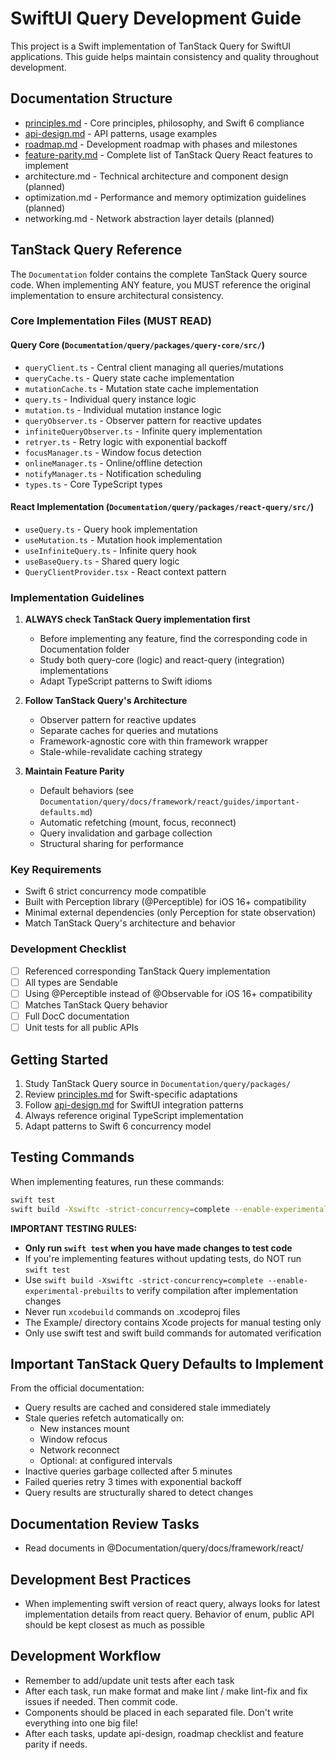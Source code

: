 # SwiftUI Query Development Guide

This project is a Swift implementation of TanStack Query for SwiftUI applications. This guide helps maintain consistency and quality throughout development.

## Documentation Structure

- [principles.md](./principles.md) - Core principles, philosophy, and Swift 6 compliance
- [api-design.md](./api-design.md) - API patterns, usage examples
- [roadmap.md](./roadmap.md) - Development roadmap with phases and milestones
- [feature-parity.md](./feature-parity.md) - Complete list of TanStack Query React features to implement
- architecture.md - Technical architecture and component design (planned)
- optimization.md - Performance and memory optimization guidelines (planned)
- networking.md - Network abstraction layer details (planned)

## TanStack Query Reference

The `Documentation` folder contains the complete TanStack Query source code. When implementing ANY feature, you MUST reference the original implementation to ensure architectural consistency.

### Core Implementation Files (MUST READ)

#### Query Core (`Documentation/query/packages/query-core/src/`)
- `queryClient.ts` - Central client managing all queries/mutations
- `queryCache.ts` - Query state cache implementation
- `mutationCache.ts` - Mutation state cache implementation
- `query.ts` - Individual query instance logic
- `mutation.ts` - Individual mutation instance logic
- `queryObserver.ts` - Observer pattern for reactive updates
- `infiniteQueryObserver.ts` - Infinite query implementation
- `retryer.ts` - Retry logic with exponential backoff
- `focusManager.ts` - Window focus detection
- `onlineManager.ts` - Online/offline detection
- `notifyManager.ts` - Notification scheduling
- `types.ts` - Core TypeScript types

#### React Implementation (`Documentation/query/packages/react-query/src/`)
- `useQuery.ts` - Query hook implementation
- `useMutation.ts` - Mutation hook implementation
- `useInfiniteQuery.ts` - Infinite query hook
- `useBaseQuery.ts` - Shared query logic
- `QueryClientProvider.tsx` - React context pattern

### Implementation Guidelines

1. **ALWAYS check TanStack Query implementation first**
   - Before implementing any feature, find the corresponding code in Documentation folder
   - Study both query-core (logic) and react-query (integration) implementations
   - Adapt TypeScript patterns to Swift idioms

2. **Follow TanStack Query's Architecture**
   - Observer pattern for reactive updates
   - Separate caches for queries and mutations
   - Framework-agnostic core with thin framework wrapper
   - Stale-while-revalidate caching strategy

3. **Maintain Feature Parity**
   - Default behaviors (see `Documentation/query/docs/framework/react/guides/important-defaults.md`)
   - Automatic refetching (mount, focus, reconnect)
   - Query invalidation and garbage collection
   - Structural sharing for performance

### Key Requirements
- Swift 6 strict concurrency mode compatible
- Built with Perception library (@Perceptible) for iOS 16+ compatibility
- Minimal external dependencies (only Perception for state observation)
- Match TanStack Query's architecture and behavior

### Development Checklist
- [ ] Referenced corresponding TanStack Query implementation
- [ ] All types are Sendable
- [ ] Using @Perceptible instead of @Observable for iOS 16+ compatibility
- [ ] Matches TanStack Query behavior
- [ ] Full DocC documentation
- [ ] Unit tests for all public APIs

## Getting Started

1. Study TanStack Query source in `Documentation/query/packages/`
2. Review [principles.md](./principles.md) for Swift-specific adaptations
3. Follow [api-design.md](./api-design.md) for SwiftUI integration patterns
4. Always reference original TypeScript implementation
5. Adapt patterns to Swift 6 concurrency model

## Testing Commands

When implementing features, run these commands:
```bash
swift test
swift build -Xswiftc -strict-concurrency=complete --enable-experimental-prebuilts
```

**IMPORTANT TESTING RULES:**
- **Only run `swift test` when you have made changes to test code**
- If you're implementing features without updating tests, do NOT run `swift test`
- Use `swift build -Xswiftc -strict-concurrency=complete --enable-experimental-prebuilts` to verify compilation after implementation changes
- Never run `xcodebuild` commands on .xcodeproj files
- The Example/ directory contains Xcode projects for manual testing only
- Only use swift test and swift build commands for automated verification

## Important TanStack Query Defaults to Implement

From the official documentation:
- Query results are cached and considered stale immediately
- Stale queries refetch automatically on:
  - New instances mount
  - Window refocus
  - Network reconnect
  - Optional: at configured intervals
- Inactive queries garbage collected after 5 minutes
- Failed queries retry 3 times with exponential backoff
- Query results are structurally shared to detect changes

## Documentation Review Tasks

- Read documents in @Documentation/query/docs/framework/react/

## Development Best Practices

- When implementing swift version of react query, always looks for latest implementation details from react query. Behavior of enum, public API should be kept closest as much as possible

## Development Workflow

- Remember to add/update unit tests after each task
- After each task, run make format and make lint / make lint-fix and fix issues if needed. Then commit code.
- Components should be placed in each separated file. Don't write everything into one big file!
- After each tasks, update api-design, roadmap checklist and feature parity if needs.